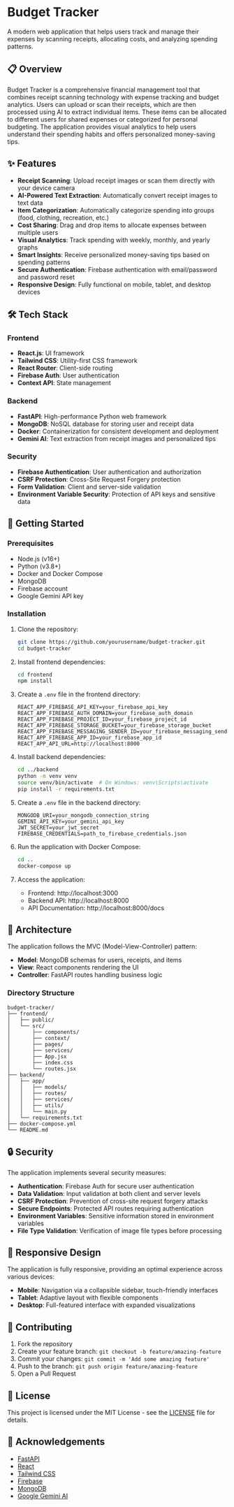 # Budget Tracker

A modern web application that helps users track and manage their expenses by scanning receipts, allocating costs, and analyzing spending patterns.

## 📋 Overview

Budget Tracker is a comprehensive financial management tool that combines receipt scanning technology with expense tracking and budget analytics. Users can upload or scan their receipts, which are then processed using AI to extract individual items. These items can be allocated to different users for shared expenses or categorized for personal budgeting. The application provides visual analytics to help users understand their spending habits and offers personalized money-saving tips.

## ✨ Features

- **Receipt Scanning**: Upload receipt images or scan them directly with your device camera
- **AI-Powered Text Extraction**: Automatically convert receipt images to text data
- **Item Categorization**: Automatically categorize spending into groups (food, clothing, recreation, etc.)
- **Cost Sharing**: Drag and drop items to allocate expenses between multiple users
- **Visual Analytics**: Track spending with weekly, monthly, and yearly graphs
- **Smart Insights**: Receive personalized money-saving tips based on spending patterns
- **Secure Authentication**: Firebase authentication with email/password and password reset
- **Responsive Design**: Fully functional on mobile, tablet, and desktop devices

## 🛠️ Tech Stack

### Frontend

- **React.js**: UI framework
- **Tailwind CSS**: Utility-first CSS framework
- **React Router**: Client-side routing
- **Firebase Auth**: User authentication
- **Context API**: State management

### Backend

- **FastAPI**: High-performance Python web framework
- **MongoDB**: NoSQL database for storing user and receipt data
- **Docker**: Containerization for consistent development and deployment
- **Gemini AI**: Text extraction from receipt images and personalized tips

### Security

- **Firebase Authentication**: User authentication and authorization
- **CSRF Protection**: Cross-Site Request Forgery protection
- **Form Validation**: Client and server-side validation
- **Environment Variable Security**: Protection of API keys and sensitive data

## 🚀 Getting Started

### Prerequisites

- Node.js (v16+)
- Python (v3.8+)
- Docker and Docker Compose
- MongoDB
- Firebase account
- Google Gemini API key

### Installation

1. Clone the repository:

   ```bash
   git clone https://github.com/yourusername/budget-tracker.git
   cd budget-tracker
   ```

2. Install frontend dependencies:

   ```bash
   cd frontend
   npm install
   ```

3. Create a `.env` file in the frontend directory:

   ```
   REACT_APP_FIREBASE_API_KEY=your_firebase_api_key
   REACT_APP_FIREBASE_AUTH_DOMAIN=your_firebase_auth_domain
   REACT_APP_FIREBASE_PROJECT_ID=your_firebase_project_id
   REACT_APP_FIREBASE_STORAGE_BUCKET=your_firebase_storage_bucket
   REACT_APP_FIREBASE_MESSAGING_SENDER_ID=your_firebase_messaging_sender_id
   REACT_APP_FIREBASE_APP_ID=your_firebase_app_id
   REACT_APP_API_URL=http://localhost:8000
   ```

4. Install backend dependencies:

   ```bash
   cd ../backend
   python -m venv venv
   source venv/bin/activate  # On Windows: venv\Scripts\activate
   pip install -r requirements.txt
   ```

5. Create a `.env` file in the backend directory:

   ```
   MONGODB_URI=your_mongodb_connection_string
   GEMINI_API_KEY=your_gemini_api_key
   JWT_SECRET=your_jwt_secret
   FIREBASE_CREDENTIALS=path_to_firebase_credentials.json
   ```

6. Run the application with Docker Compose:

   ```bash
   cd ..
   docker-compose up
   ```

7. Access the application:
   - Frontend: http://localhost:3000
   - Backend API: http://localhost:8000
   - API Documentation: http://localhost:8000/docs

## 📐 Architecture

The application follows the MVC (Model-View-Controller) pattern:

- **Model**: MongoDB schemas for users, receipts, and items
- **View**: React components rendering the UI
- **Controller**: FastAPI routes handling business logic

### Directory Structure

```
budget-tracker/
├── frontend/
│   ├── public/
│   └── src/
│       ├── components/
│       ├── context/
│       ├── pages/
│       ├── services/
│       ├── App.jsx
│       ├── index.css
│       └── routes.jsx
├── backend/
│   ├── app/
│   │   ├── models/
│   │   ├── routes/
│   │   ├── services/
│   │   ├── utils/
│   │   └── main.py
│   └── requirements.txt
├── docker-compose.yml
└── README.md
```

## 🔒 Security

The application implements several security measures:

- **Authentication**: Firebase Auth for secure user authentication
- **Data Validation**: Input validation at both client and server levels
- **CSRF Protection**: Prevention of cross-site request forgery attacks
- **Secure Endpoints**: Protected API routes requiring authentication
- **Environment Variables**: Sensitive information stored in environment variables
- **File Type Validation**: Verification of image file types before processing

## 📱 Responsive Design

The application is fully responsive, providing an optimal experience across various devices:

- **Mobile**: Navigation via a collapsible sidebar, touch-friendly interfaces
- **Tablet**: Adaptive layout with flexible components
- **Desktop**: Full-featured interface with expanded visualizations

## 👥 Contributing

1. Fork the repository
2. Create your feature branch: `git checkout -b feature/amazing-feature`
3. Commit your changes: `git commit -m 'Add some amazing feature'`
4. Push to the branch: `git push origin feature/amazing-feature`
5. Open a Pull Request

## 📄 License

This project is licensed under the MIT License - see the [LICENSE](LICENSE) file for details.

## 🙏 Acknowledgements

- [FastAPI](https://fastapi.tiangolo.com/)
- [React](https://reactjs.org/)
- [Tailwind CSS](https://tailwindcss.com/)
- [Firebase](https://firebase.google.com/)
- [MongoDB](https://www.mongodb.com/)
- [Google Gemini AI](https://ai.google.dev/)
